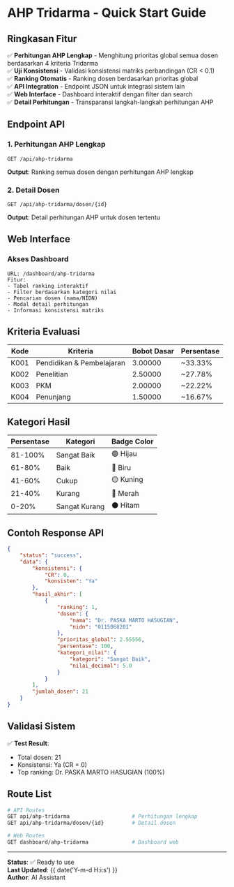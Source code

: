 # AHP Tridarma - Quick Start Guide

## Ringkasan Fitur

✅ **Perhitungan AHP Lengkap** - Menghitung prioritas global semua dosen berdasarkan 4 kriteria Tridarma  
✅ **Uji Konsistensi** - Validasi konsistensi matriks perbandingan (CR < 0.1)  
✅ **Ranking Otomatis** - Ranking dosen berdasarkan prioritas global  
✅ **API Integration** - Endpoint JSON untuk integrasi sistem lain  
✅ **Web Interface** - Dashboard interaktif dengan filter dan search  
✅ **Detail Perhitungan** - Transparansi langkah-langkah perhitungan AHP  

## Endpoint API

### 1. Perhitungan AHP Lengkap
```
GET /api/ahp-tridarma
```
**Output**: Ranking semua dosen dengan perhitungan AHP lengkap

### 2. Detail Dosen
```
GET /api/ahp-tridarma/dosen/{id}
```
**Output**: Detail perhitungan AHP untuk dosen tertentu

## Web Interface

### Akses Dashboard
```
URL: /dashboard/ahp-tridarma
Fitur: 
- Tabel ranking interaktif
- Filter berdasarkan kategori nilai
- Pencarian dosen (nama/NIDN)
- Modal detail perhitungan
- Informasi konsistensi matriks
```

## Kriteria Evaluasi

| Kode | Kriteria | Bobot Dasar | Persentase |
|------|----------|-------------|------------|
| K001 | Pendidikan & Pembelajaran | 3.00000 | ~33.33% |
| K002 | Penelitian | 2.50000 | ~27.78% |
| K003 | PKM | 2.00000 | ~22.22% |
| K004 | Penunjang | 1.50000 | ~16.67% |

## Kategori Hasil

| Persentase | Kategori | Badge Color |
|------------|----------|-------------|
| 81-100% | Sangat Baik | 🟢 Hijau |
| 61-80% | Baik | 🔵 Biru |
| 41-60% | Cukup | 🟡 Kuning |
| 21-40% | Kurang | 🔴 Merah |
| 0-20% | Sangat Kurang | ⚫ Hitam |

## Contoh Response API

```json
{
    "status": "success",
    "data": {
        "konsistensi": {
            "CR": 0,
            "konsisten": "Ya"
        },
        "hasil_akhir": [
            {
                "ranking": 1,
                "dosen": {
                    "nama": "Dr. PASKA MARTO HASUGIAN",
                    "nidn": "0115068201"
                },
                "prioritas_global": 2.55556,
                "persentase": 100,
                "kategori_nilai": {
                    "kategori": "Sangat Baik",
                    "nilai_decimal": 5.0
                }
            }
        ],
        "jumlah_dosen": 21
    }
}
```

## Validasi Sistem

✅ **Test Result**: 
- Total dosen: 21
- Konsistensi: Ya (CR = 0)
- Top ranking: Dr. PASKA MARTO HASUGIAN (100%)

## Route List

```bash
# API Routes
GET api/ahp-tridarma                    # Perhitungan lengkap
GET api/ahp-tridarma/dosen/{id}         # Detail dosen

# Web Routes  
GET dashboard/ahp-tridarma              # Dashboard web
```

---

**Status**: ✅ Ready to use  
**Last Updated**: {{ date('Y-m-d H:i:s') }}  
**Author**: AI Assistant
